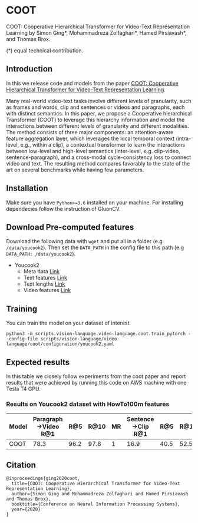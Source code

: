 # COOT
COOT: Cooperative Hierarchical Transformer for Video-Text Representation Learning 
by Simon Ging\*, Mohammadreza Zolfaghari\*, Hamed Pirsiavash\*, and Thomas Brox.

(\*) equal technical contribution.

## Introduction
In this we release code and models from the paper [COOT: Cooperative Hierarchical Transformer for Video-Text Representation Learning](https://arxiv.org/pdf/2011.00597v1.pdf).

Many real-world video-text tasks involve different levels of granularity, such as frames and words, clip and sentences or videos and paragraphs, each with distinct semantics. In this paper, we propose a Cooperative hierarchical Transformer (COOT) to leverage this hierarchy information and model the interactions between different levels of granularity and different modalities. The method consists of three major components: an attention-aware feature aggregation layer, which leverages the local temporal context (intra-level, e.g., within a clip), a contextual transformer to learn the interactions between low-level and high-level semantics (inter-level, e.g. clip-video, sentence-paragraph), and a cross-modal cycle-consistency loss to connect video and text. The resulting method compares favorably to the state of the art on several benchmarks while having few parameters.

## Installation

Make sure you have `Python>=3.6` installed on your machine. For installing dependecies follow the instruction of GluonCV.

## Download Pre-computed features
Download the following data with  ``` wget ``` and put all in a folder (e.g. `/data/youcook2`). Then set the ``` DATA_PATH ``` in the config file to this path (e.g `DATA_PATH: /data/youcook2`).

- Youcook2
  - Meta data [Link](https://yzaws-data-log.s3.amazonaws.com/shared/COOT/youcook2/meta_100m.json)
  - Text features [Link](https://yzaws-data-log.s3.amazonaws.com/shared/COOT/youcook2/text_default.h5)
  - Text lengths [Link](https://yzaws-data-log.s3.amazonaws.com/shared/COOT/youcook2/text_lens_default.json)
  - Video features [Link](https://yzaws-data-log.s3.amazonaws.com/shared/COOT/youcook2/video_feat_100m.h5)
## Training
You can train the model on your dataset of interest. 

```
python3 -m scripts.vision-language.video-language.coot.train_pytorch --config-file scripts/vision-language/video-language/coot/configuration/youcook2.yaml

```

## Expected results

In this table we closely follow experiments from the coot paper and report results
that were achieved by running this code on AWS machine with one Tesla T4 GPU.

### Results on Youcook2 dataset with HowTo100m features
| Model | Paragraph->Video R@1 | R@5  | R@10 | MR  | Sentence->Clip R@1 | R@5  | R@10 | MR  |
| ----- | -------------------- | ---- | ---- | --- | ------------------ | ---- | ---- | --- |
| COOT  | 78.3                 | 96.2 | 97.8 | 1   | 16.9               | 40.5 | 52.5 | 9   |

## Citation

```
@inproceedings{ging2020coot,
  title={COOT: Cooperative Hierarchical Transformer for Video-Text Representation Learning},
  author={Simon Ging and Mohammadreza Zolfaghari and Hamed Pirsiavash and Thomas Brox},
  booktitle={Conference on Neural Information Processing Systems},
  year={2020}
}
```


